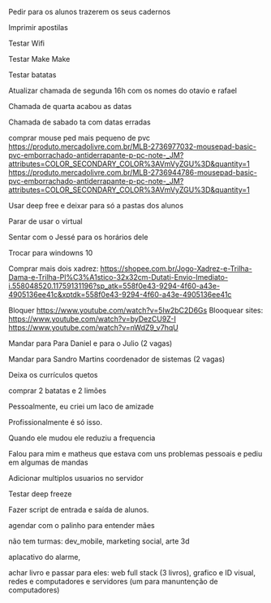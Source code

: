 Pedir para os alunos trazerem os seus cadernos

Imprimir apostilas

Testar Wifi

Testar Make Make

Testar batatas

Atualizar chamada de segunda 16h com os nomes do otavio e rafael

Chamada de quarta acabou as datas

Chamada de sabado ta com datas erradas

comprar mouse ped mais pequeno de pvc
	https://produto.mercadolivre.com.br/MLB-2736977032-mousepad-basic-pvc-emborrachado-antiderrapante-p-pc-note-_JM?attributes=COLOR_SECONDARY_COLOR%3AVmVyZGU%3D&quantity=1
	https://produto.mercadolivre.com.br/MLB-2736944786-mousepad-basic-pvc-emborrachado-antiderrapante-p-pc-note-_JM?attributes=COLOR_SECONDARY_COLOR%3AVmVyZGU%3D&quantity=1

Usar deep free e deixar para só a pastas dos alunos

Parar de usar o virtual

Sentar com o Jessé para os horários dele

Trocar para windowns 10

Comprar mais dois xadrez: https://shopee.com.br/Jogo-Xadrez-e-Trilha-Dama-e-Trilha-Pl%C3%A1stico-32x32cm-Dutati-Envio-Imediato-i.558048520.11759131196?sp_atk=558f0e43-9294-4f60-a43e-4905136ee41c&xptdk=558f0e43-9294-4f60-a43e-4905136ee41c

Bloquer https://www.youtube.com/watch?v=5Iw2bC2D6Gs
Blooquear sites:
		https://www.youtube.com/watch?v=byDezCU9Z-I
		https://www.youtube.com/watch?v=nWdZ9_v7hqU

Mandar para Para Daniel e para o Julio (2 vagas)

Mandar para Sandro Martins coordenador de sistemas (2 vagas)

Deixa os currículos quetos

comprar 2 batatas e 2 limões

Pessoalmente, eu criei um laco de amizade

Profissionalmente é só isso.

Quando ele mudou ele reduziu a frequencia

Falou para mim e matheus que estava com uns problemas pessoais e pediu em algumas de mandas

Adicionar multiplos usuarios no servidor

Testar deep freeze	

Fazer script  de entrada e saída de alunos.

agendar com o palinho para entender mães

não tem turmas: dev_mobile, marketing social, arte 3d 

aplacativo do alarme,

achar livro e passar para eles: web full stack (3 livros), grafico e ID visual, redes e computadores e servidores (um para manuntenção de computadores)
